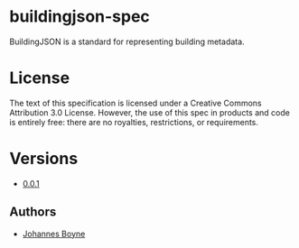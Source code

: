 buildingjson-spec
=================

BuildingJSON is a standard for representing building metadata.

# License

The text of this specification is licensed under 
a Creative Commons Attribution 3.0 License. 
However, the use of this spec in products and code is entirely free: 
there are no royalties, restrictions, or requirements.

# Versions

 * [0.0.1](https://github.com/archkomm/buildingjson-spec/tree/master/0.0.1)

## Authors

 * [Johannes Boyne](http://github.com/johannesboyne)
